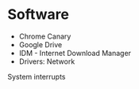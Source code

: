 # Software

* Chrome Canary
* Google Drive
* IDM - Internet Download Manager
* Drivers: Network

System interrupts
